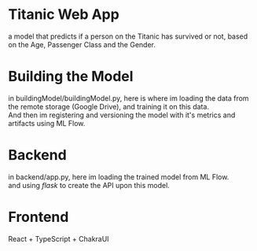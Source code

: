 # Titanic Web App

a model that predicts if a person on the Titanic has survived or not, based on the Age, Passenger Class and the Gender.

# Building the Model

in buildingModel/buildingModel.py, here is where im loading the data from the remote storage (Google Drive), and training it on this data.<br>
And then im registering and versioning the model with it's metrics and artifacts using ML Flow.

# Backend

in backend/app.py, here im loading the trained model from ML Flow.<br>
and using _flask_ to create the API upon this model.

# Frontend

React + TypeScript + ChakraUI
